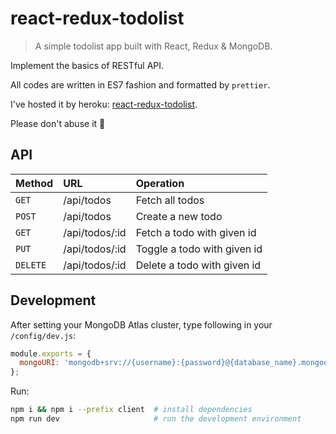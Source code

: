 # react-redux-todolist

> A simple todolist app built with React, Redux & MongoDB.

Implement the basics of RESTful API.

All codes are written in ES7 fashion and formatted by `prettier`.

I've hosted it by heroku: [react-redux-todolist](https://react-redux-todolist.herokuapp.com/).

Please don't abuse it 🙂

## API

| Method   | URL            | Operation                   |
| :------- | :------------- | :-------------------------- |
| `GET`    | /api/todos     | Fetch all todos             |
| `POST`   | /api/todos     | Create a new todo           |
| `GET`    | /api/todos/:id | Fetch a todo with given id  |
| `PUT`    | /api/todos/:id | Toggle a todo with given id |
| `DELETE` | /api/todos/:id | Delete a todo with given id |

## Development

After setting your MongoDB Atlas cluster, type following in your `/config/dev.js`:

```js
module.exports = {
  mongoURI: 'mongodb+srv://{username}:{password}@{database_name}.mongodb.net/test?retryWrites=true'
};
```

Run:

```bash
npm i && npm i --prefix client  # install dependencies
npm run dev                     # run the development environment
```
